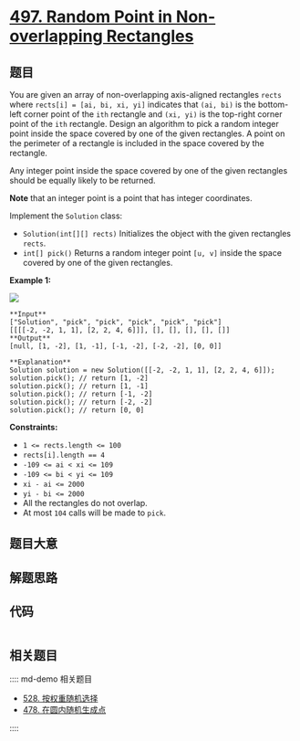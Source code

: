 # [497. Random Point in Non-overlapping Rectangles](https://leetcode.com/problems/random-point-in-non-overlapping-rectangles)

## 题目

You are given an array of non-overlapping axis-aligned rectangles `rects`
where `rects[i] = [ai, bi, xi, yi]` indicates that `(ai, bi)` is the bottom-
left corner point of the `ith` rectangle and `(xi, yi)` is the top-right
corner point of the `ith` rectangle. Design an algorithm to pick a random
integer point inside the space covered by one of the given rectangles. A point
on the perimeter of a rectangle is included in the space covered by the
rectangle.

Any integer point inside the space covered by one of the given rectangles
should be equally likely to be returned.

**Note** that an integer point is a point that has integer coordinates.

Implement the `Solution` class:

  * `Solution(int[][] rects)` Initializes the object with the given rectangles `rects`.
  * `int[] pick()` Returns a random integer point `[u, v]` inside the space covered by one of the given rectangles.



**Example 1:**

![](https://assets.leetcode.com/uploads/2021/07/24/lc-pickrandomrec.jpg)

    
    
    **Input**
    ["Solution", "pick", "pick", "pick", "pick", "pick"]
    [[[[-2, -2, 1, 1], [2, 2, 4, 6]]], [], [], [], [], []]
    **Output**
    [null, [1, -2], [1, -1], [-1, -2], [-2, -2], [0, 0]]
    
    **Explanation**
    Solution solution = new Solution([[-2, -2, 1, 1], [2, 2, 4, 6]]);
    solution.pick(); // return [1, -2]
    solution.pick(); // return [1, -1]
    solution.pick(); // return [-1, -2]
    solution.pick(); // return [-2, -2]
    solution.pick(); // return [0, 0]
    



**Constraints:**

  * `1 <= rects.length <= 100`
  * `rects[i].length == 4`
  * `-109 <= ai < xi <= 109`
  * `-109 <= bi < yi <= 109`
  * `xi - ai <= 2000`
  * `yi - bi <= 2000`
  * All the rectangles do not overlap.
  * At most `104` calls will be made to `pick`.


## 题目大意

## 解题思路

## 代码

```javascript

```

## 相关题目

:::: md-demo 相关题目
- [528. 按权重随机选择](https://leetcode.com/problems/random-pick-with-weight)
- [478. 在圆内随机生成点](https://leetcode.com/problems/generate-random-point-in-a-circle)

::::
